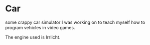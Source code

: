 # Car
some crappy car simulator I was working on to teach myself how to program vehicles in video games.

The engine used is Irrlicht.
